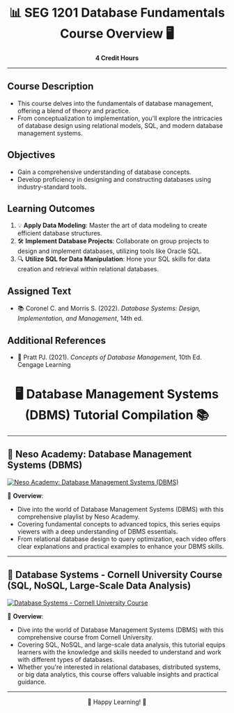<div align="center">

# 📊 SEG 1201 Database Fundamentals Course Overview 🖥️

**4 Credit Hours**

</div>

---

## Course Description
- This course delves into the fundamentals of database management, offering a blend of theory and practice.
- From conceptualization to implementation, you'll explore the intricacies of database design using relational models, SQL, and modern database management systems.

## Objectives
- Gain a comprehensive understanding of database concepts.
- Develop proficiency in designing and constructing databases using industry-standard tools.

## Learning Outcomes
1. 💡 **Apply Data Modeling**: Master the art of data modeling to create efficient database structures.
2. 🛠️ **Implement Database Projects**: Collaborate on group projects to design and implement databases, utilizing tools like Oracle SQL.
3. 🔍 **Utilize SQL for Data Manipulation**: Hone your SQL skills for data creation and retrieval within relational databases.

## Assigned Text
- 📚 Coronel C. and Morris S. (2022). *Database Systems: Design, Implementation, and Management*, 14th ed.

## Additional References
- 📖 Pratt PJ. (2021). *Concepts of Database Management*, 10th Ed. Cengage Learning


<div align="center">

# 🖥️ Database Management Systems (DBMS) Tutorial Compilation 📚

</div>

---

## 🎥 Neso Academy: Database Management Systems (DBMS)

[![Neso Academy: Database Management Systems (DBMS)](https://img.youtube.com/vi/playlist?list=PLBlnK6fEyqRiyryTrbKHX1Sh9luYI0dhX/0.jpg)](https://www.youtube.com/playlist?list=PLBlnK6fEyqRiyryTrbKHX1Sh9luYI0dhX)

📝 **Overview**: 
- Dive into the world of Database Management Systems (DBMS) with this comprehensive playlist by Neso Academy.
- Covering fundamental concepts to advanced topics, this series equips viewers with a deep understanding of DBMS essentials.
- From relational database design to query optimization, each video offers clear explanations and practical examples to enhance your DBMS skills.

---

## 🎥 Database Systems - Cornell University Course (SQL, NoSQL, Large-Scale Data Analysis)

[![Database Systems - Cornell University Course](https://img.youtube.com/vi/4cWkVbC2bNE/0.jpg)](https://www.youtube.com/watch?v=4cWkVbC2bNE)

📝 **Overview**: 
- Dive into the world of Database Management Systems (DBMS) with this comprehensive course from Cornell University.
- Covering SQL, NoSQL, and large-scale data analysis, this tutorial equips learners with the knowledge and skills needed to understand and work with different types of databases.
- Whether you're interested in relational databases, distributed systems, or big data analytics, this course offers valuable insights and practical guidance.

---

<div align="center">

🚀 Happy Learning! 🌟

</div>

